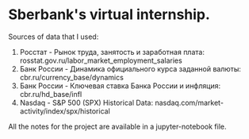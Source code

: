 # Sberbank's virtual internship.

Sources of data that I used:
1. Росстат - Рынок труда, занятость и заработная плата: rosstat.gov.ru/labor_market_employment_salaries
2. Банк России - Динамика официального курса заданной валюты: cbr.ru/currency_base/dynamics
3. Банк России - Ключевая ставка Банка России и инфляция: cbr.ru/hd_base/infl
4. Nasdaq - S&P 500 (SPX) Historical Data: nasdaq.com/market-activity/index/spx/historical

All the notes for the project are available in a jupyter-notebook file.

